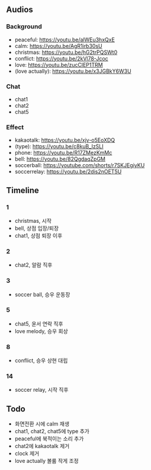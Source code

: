 ## Audios
### Background
- peaceful: https://youtu.be/alWEu3hxQxE
- calm: https://youtu.be/AgR1irb30sU
- christmas: https://youtu.be/hG2trPQSWt0
- conflict: https://youtu.be/2kVl78-Jcoc
- love: https://youtu.be/zucClEP1TRM
- (love actually): https://youtu.be/x3JGBkY6W3U

### Chat
- chat1
- chat2
- chat5

### Effect
- kakaotalk: https://youtu.be/xjv-o5EoXDQ
- (type): https://youtu.be/c8kuB_IzSLI
- phone: https://youtu.be/R17ZMezKmMc
- bell: https://youtu.be/82QgdaqZpGM
- soccerball: https://youtube.com/shorts/r7SKJEgiyKU
- soccerrelay: https://youtu.be/2dis2nOET5U

## Timeline
### 1
- christmas, 시작
- bell, 상점 입장/퇴장
- chat1, 상점 퇴장 이후

### 2
- chat2, 알람 직후

### 3
- soccer ball, 승우 운동장

### 5
- chat5, 윤서 연락 직후
- love melody, 승우 회상

### 8
- conflict, 승우 상현 대립

### 14
- soccer relay, 시작 직후

## Todo
- 화면전환 시에 calm 재생
- chat1, chat2, chat5에 type 추가
- peaceful에 북적이는 소리 추가
- chat2에 kakaotalk 제거
- clock 제거
- love actually 볼륨 작게 조정

